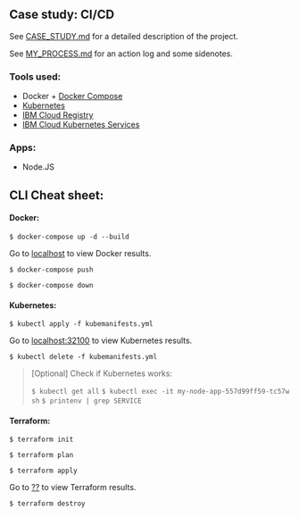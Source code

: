 ## Case study: CI/CD

See [CASE_STUDY.md](CASE_STUDY.md) for a detailed description of the project.

See [MY_PROCESS.md](MY_PROCESS.md) for an action log and some sidenotes.


### Tools used:

- Docker + [Docker Compose](https://docs.docker.com/get-started/08_using_compose/)
- [Kubernetes](https://kubernetes.io/)
- [IBM Cloud Registry](https://cloud.ibm.com/docs/Registry)
- [IBM Cloud Kubernetes Services](https://cloud.ibm.com/docs/containers)

### Apps:

- Node.JS

## CLI Cheat sheet:

#### Docker:

`$ docker-compose up -d --build`

Go to [localhost](http://localhost:80) to view Docker results.

`$ docker-compose push`

`$ docker-compose down`


#### Kubernetes:

`$ kubectl apply -f kubemanifests.yml`

Go to [localhost:32100](http://localhost:32100) to view Kubernetes results.

`$ kubectl delete -f kubemanifests.yml`

> [Optional] Check if Kubernetes works:
> 
> `$ kubectl get all`
> `$ kubectl exec -it my-node-app-557d99ff59-tc57w sh`
> `$ printenv | grep SERVICE`

#### Terraform:

`$ terraform init`

`$ terraform plan`

`$ terraform apply`

Go to [??](??) to view Terraform results.

`$ terraform destroy`

